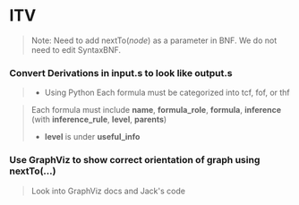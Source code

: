 # ITV

> Note: Need to add nextTo(*node*) as a parameter in BNF. We do not need to edit SyntaxBNF.

### Convert Derivations in input.s to look like output.s

> - Using Python
> Each formula must be categorized into tcf, fof, or thf

> Each formula must include **name**, **formula_role**, **formula**, **inference** (with **inference_rule**, **level**, **parents**)
> - **level** is under **useful_info**

### Use GraphViz to show correct orientation of graph using nextTo(...)

> Look into GraphViz docs and Jack's code